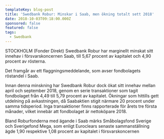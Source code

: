 ```yaml
---
templateKey: blog-post
title: 'Swedbank Robur: Minskar i Saab, men ökning totalt sett 2018'
date: 2018-10-03T09:18:00.000Z
sponsored: false
featured: false
tags:
  - Swedbank
---
```

STOCKHOLM (Fonder Direkt) Swedbank Robur har marginellt minskat sitt innehav i försvarskoncernen Saab, till 5,67 procent av kapitalet och 4,90 procent av rösterna. 

Det framgår av ett flaggningsmeddelande, som avser fondbolagets röstandel i Saab.

Innan denna minskning har Swedbank Robur dock ökat sitt innehav mellan april och september 2018, genom en serie transaktioner som tagit fondbolaget från 4,49 till 5,79 procent av kapitalet. Ökningar som hittills gett utdelning på avkastningen, då Saabaktien stigit närmare 20 procent under samma tidsperiod. Inga transaktioner finns rapporterade för årets tre första månader, vilket innebär att fondbolaget är nettoköpare 2018.


Bland Roburfonderna med ägande i Saab märks Småbolagsfond Sverige och Sverigefond Mega, som enligt Euroclears senaste sammanställning ägde 1,90 respektive 1,08 procent av kapitalet i försvarskoncernen
